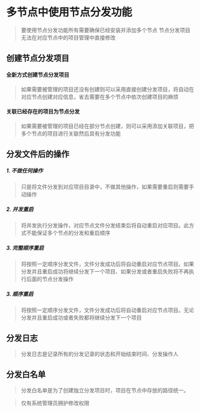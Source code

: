 # 多节点中使用节点分发功能

> 要使用节点分发功能所有需要确保已经安装并添加多个节点
> 节点分发项目无法在对应节点中的项目管理中直接修改

## 创建节点分发项目

#### 全新方式创建节点分发项目

> 如果需要被管理的项目还没有创建则可以采用直接创建分发项目，将自动在对应节点创建对应信息，省去需要在多个节点中依次创建项目的麻烦

#### 关联已经存在的项目为节点分发

> 如果需要被管理的项目已经在部分节点创建，则可以采用添加关联项目，把多个节点的项目进行关联然后具有分发功能

## 分发文件后的操作

#####  1. 不做任何操作

> 只是将文件分发到对应项目目录中，不做其他操作，如果需要重启则需要手动操作

##### 2. 并发重启

> 将并发执行分发操作，对应节点文件分发结束后将自动重启对应项目。此方式不能保证多个节点的分发和重启顺序

##### 3. 完整顺序重启

> 将按照一定顺序分发文件，文件分发成功后将自动重启对应节点项目。如果分发并且重启成功将继续分发下一个项目、如果分发或者重启失败将不再执行后面的节点分发操作

##### 3. 顺序重启

> 将按照一定顺序分发文件，文件分发成功后将自动重启对应节点项目。无论分发并且重启成功或者失败都将继续分发下一个项目


##  分发日志

> 分发日志是记录所有的分发记录的状态和开始结束时间、分发操作人

## 分发白名单
> 分发白名单是为了创建独立分发项目时，项目在节点中存放的路径统一。

> 仅有系统管理员拥护修改权限

